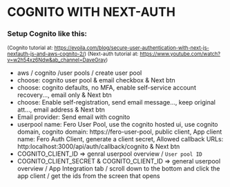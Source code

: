 
# COGNITO WITH NEXT-AUTH



### Setup Cognito like this:
<sub>(Cognito tutorial at: https://evoila.com/blog/secure-user-authentication-with-next-js-nextauth-js-and-aws-cognito-2/)
(Next-auth tutorial at: https://www.youtube.com/watch?v=w2h54xz6Ndw&ab_channel=DaveGray)</sub>
- aws / cognito /user pools / create user pool
- choose: cognito user pool & email checkbox & Next btn
- choose: cognito defaults, no MFA, enable self-service account recovery..., email only & Next btn
- choose: Enable self-registration, send email message..., keep original att..., email address & Next btn
- Email provider: Send email with cognito
- userpool name: Fero User Pool, use the cognito hosted ui, use cognito domain, cognito domain: https://fero-user-pool, public client, App client name: Fero Auth Client, generate a client secret, Allowed callback URLs: http:localhost:3000/api/auth/callback/cognito & Next btn
- COGNITO_CLIENT_ID => genral userpool overview / `User pool ID`
- COGNITO_CLIENT_SECRET & COGNITO_CLIENT_ID => general userpool overview / App Integration tab / scroll down to the bottom and click the app client / get the ids from the screen that opens